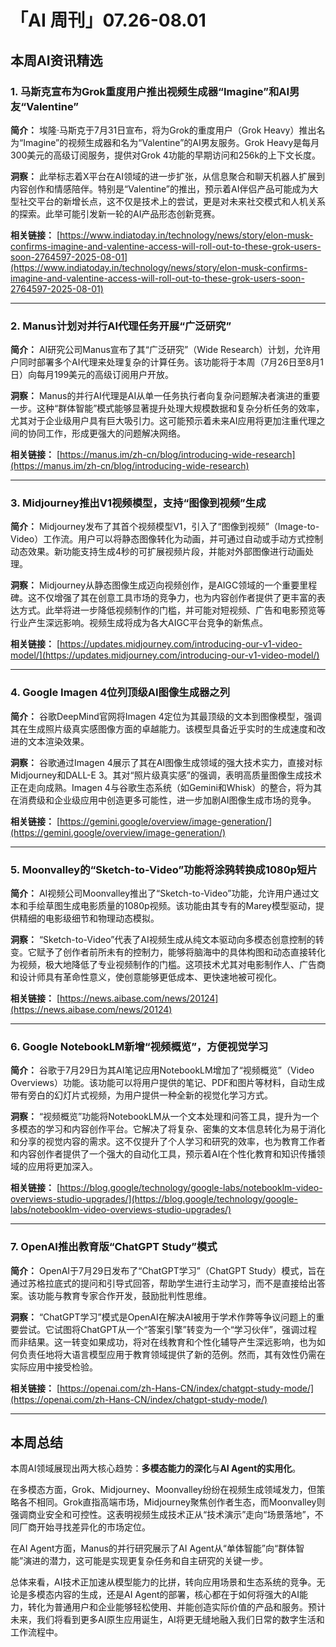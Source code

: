 # 「AI 周刊」07.26-08.01

## 本周AI资讯精选

### 1. 马斯克宣布为Grok重度用户推出视频生成器“Imagine”和AI男友“Valentine”

**简介：** 埃隆·马斯克于7月31日宣布，将为Grok的重度用户（Grok Heavy）推出名为“Imagine”的视频生成器和名为“Valentine”的AI男友服务。Grok Heavy是每月300美元的高级订阅服务，提供对Grok 4功能的早期访问和256k的上下文长度。

**洞察：** 此举标志着X平台在AI领域的进一步扩张，从信息聚合和聊天机器人扩展到内容创作和情感陪伴。特别是“Valentine”的推出，预示着AI伴侣产品可能成为大型社交平台的新增长点，这不仅是技术上的尝试，更是对未来社交模式和人机关系的探索。此举可能引发新一轮的AI产品形态创新竞赛。

**相关链接：** [https://www.indiatoday.in/technology/news/story/elon-musk-confirms-imagine-and-valentine-access-will-roll-out-to-these-grok-users-soon-2764597-2025-08-01](https://www.indiatoday.in/technology/news/story/elon-musk-confirms-imagine-and-valentine-access-will-roll-out-to-these-grok-users-soon-2764597-2025-08-01)

---

### 2. Manus计划对并行AI代理任务开展“广泛研究”

**简介：** AI研究公司Manus宣布了其“广泛研究”（Wide Research）计划，允许用户同时部署多个AI代理来处理复杂的计算任务。该功能将于本周（7月26日至8月1日）向每月199美元的高级订阅用户开放。

**洞察：** Manus的并行AI代理是AI从单一任务执行者向复杂问题解决者演进的重要一步。这种“群体智能”模式能够显著提升处理大规模数据和复杂分析任务的效率，尤其对于企业级用户具有巨大吸引力。这可能预示着未来AI应用将更加注重代理之间的协同工作，形成更强大的问题解决网络。

**相关链接：** [https://manus.im/zh-cn/blog/introducing-wide-research](https://manus.im/zh-cn/blog/introducing-wide-research)

---

### 3. Midjourney推出V1视频模型，支持“图像到视频”生成

**简介：** Midjourney发布了其首个视频模型V1，引入了“图像到视频”（Image-to-Video）工作流。用户可以将静态图像转化为动画，并可通过自动或手动方式控制动态效果。新功能支持生成4秒的可扩展视频片段，并能对外部图像进行动画处理。

**洞察：** Midjourney从静态图像生成迈向视频创作，是AIGC领域的一个重要里程碑。这不仅增强了其在创意工具市场的竞争力，也为内容创作者提供了更丰富的表达方式。此举将进一步降低视频制作的门槛，并可能对短视频、广告和电影预览等行业产生深远影响。视频生成将成为各大AIGC平台竞争的新焦点。

**相关链接：** [https://updates.midjourney.com/introducing-our-v1-video-model/](https://updates.midjourney.com/introducing-our-v1-video-model/)

---



### 4. Google Imagen 4位列顶级AI图像生成器之列

**简介：** 谷歌DeepMind官网将Imagen 4定位为其最顶级的文本到图像模型，强调其在生成照片级真实感图像方面的卓越能力。该模型具备近乎实时的生成速度和改进的文本渲染效果。

**洞察：** 谷歌通过Imagen 4展示了其在AI图像生成领域的强大技术实力，直接对标Midjourney和DALL-E 3。其对“照片级真实感”的强调，表明高质量图像生成技术正在走向成熟。Imagen 4与谷歌生态系统（如Gemini和Whisk）的整合，将为其在消费级和企业级应用中创造更多可能性，进一步加剧AI图像生成市场的竞争。

**相关链接：** [https://gemini.google/overview/image-generation/](https://gemini.google/overview/image-generation/)

---

### 5. Moonvalley的“Sketch-to-Video”功能将涂鸦转换成1080p短片

**简介：** AI视频公司Moonvalley推出了“Sketch-to-Video”功能，允许用户通过文本和手绘草图生成电影质量的1080p视频。该功能由其专有的Marey模型驱动，提供精细的电影级细节和物理动态模拟。

**洞察：** “Sketch-to-Video”代表了AI视频生成从纯文本驱动向多模态创意控制的转变。它赋予了创作者前所未有的控制力，能够将脑海中的具体构图和动态直接转化为视频，极大地降低了专业视频制作的门槛。这项技术尤其对电影制作人、广告商和设计师具有革命性意义，使创意能够更低成本、更快速地被可视化。

**相关链接：** [https://news.aibase.com/news/20124](https://news.aibase.com/news/20124)

---

### 6. Google NotebookLM新增“视频概览”，方便视觉学习

**简介：** 谷歌于7月29日为其AI笔记应用NotebookLM增加了“视频概览”（Video Overviews）功能。该功能可以将用户提供的笔记、PDF和图片等材料，自动生成带有旁白的幻灯片式视频，为用户提供一种全新的视觉化学习方式。

**洞察：** “视频概览”功能将NotebookLM从一个文本处理和问答工具，提升为一个多模态的学习和内容创作平台。它解决了将复杂、密集的文本信息转化为易于消化和分享的视觉内容的需求。这不仅提升了个人学习和研究的效率，也为教育工作者和内容创作者提供了一个强大的自动化工具，预示着AI在个性化教育和知识传播领域的应用将更加深入。

**相关链接：** [https://blog.google/technology/google-labs/notebooklm-video-overviews-studio-upgrades/](https://blog.google/technology/google-labs/notebooklm-video-overviews-studio-upgrades/)

---

### 7. OpenAI推出教育版“ChatGPT Study”模式

**简介：** OpenAI于7月29日发布了“ChatGPT学习”（ChatGPT Study）模式，旨在通过苏格拉底式的提问和引导式回答，帮助学生进行主动学习，而不是直接给出答案。该功能与教育专家合作开发，鼓励批判性思维。

**洞察：** “ChatGPT学习”模式是OpenAI在解决AI被用于学术作弊等争议问题上的重要尝试。它试图将ChatGPT从一个“答案引擎”转变为一个“学习伙伴”，强调过程而非结果。这一转变如果成功，将对在线教育和个性化辅导产生深远影响，也为如何负责任地将大语言模型应用于教育领域提供了新的范例。然而，其有效性仍需在实际应用中接受检验。

**相关链接：** [https://openai.com/zh-Hans-CN/index/chatgpt-study-mode/](https://openai.com/zh-Hans-CN/index/chatgpt-study-mode/)

---



## 本周总结

本周AI领域展现出两大核心趋势：**多模态能力的深化**与**AI Agent的实用化**。

在多模态方面，Grok、Midjourney、Moonvalley纷纷在视频生成领域发力，但策略各不相同。Grok直指高端市场，Midjourney聚焦创作者生态，而Moonvalley则强调商业安全和可控性。这表明视频生成技术正从“技术演示”走向“场景落地”，不同厂商开始寻找差异化的市场定位。

在AI Agent方面，Manus的并行研究展示了AI Agent从“单体智能”向“群体智能”演进的潜力，这可能是实现更复杂任务和自主研究的关键一步。

总体来看，AI技术正加速从模型能力的比拼，转向应用场景和生态系统的竞争。无论是多模态内容的生成，还是AI Agent的部署，核心都在于如何将强大的AI能力，转化为普通用户和企业能够轻松使用、并能创造实际价值的产品和服务。预计未来，我们将看到更多AI原生应用诞生，AI将更无缝地融入我们日常的数字生活和工作流程中。
